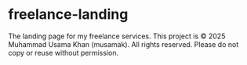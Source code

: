 # freelance-landing
The landing page for my freelance services.
This project is © 2025 Muhammad Usama Khan (musamak). All rights reserved. Please do not copy or reuse without permission.
